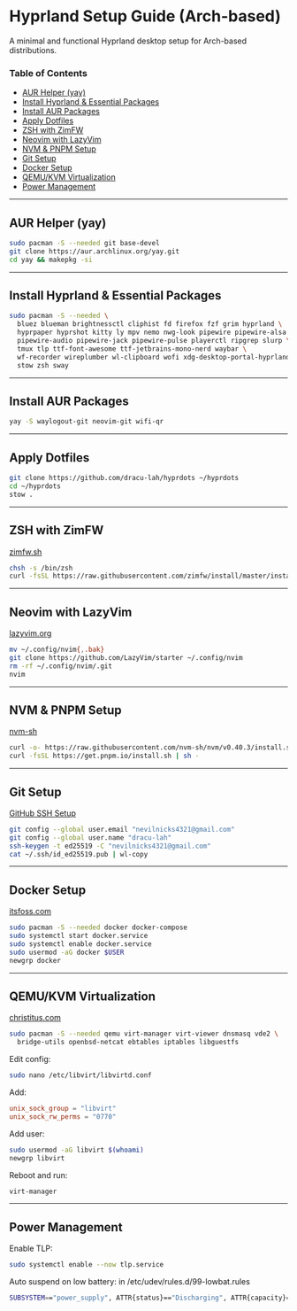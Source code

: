 # Hyprland Setup Guide (Arch-based)

A minimal and functional Hyprland desktop setup for Arch-based distributions.

### Table of Contents

- [AUR Helper (yay)](#aur-helper-yay)
- [Install Hyprland & Essential Packages](#install-hyprland--essential-packages)
- [Install AUR Packages](#install-aur-packages)
- [Apply Dotfiles](#apply-dotfiles)
- [ZSH with ZimFW](#zsh-with-zimfw)
- [Neovim with LazyVim](#neovim-with-lazyvim)
- [NVM & PNPM Setup](#nvm--pnpm-setup)
- [Git Setup](#git-setup)
- [Docker Setup](#docker-setup)
- [QEMU/KVM Virtualization](#qemukvm-virtualization)
- [Power Management](#power-management)

---

## AUR Helper (yay)

```bash
sudo pacman -S --needed git base-devel
git clone https://aur.archlinux.org/yay.git
cd yay && makepkg -si
```

---

## Install Hyprland & Essential Packages

```bash
sudo pacman -S --needed \
  bluez blueman brightnessctl cliphist fd firefox fzf grim hyprland \
  hyprpaper hyprshot kitty ly mpv nemo nwg-look pipewire pipewire-alsa \
  pipewire-audio pipewire-jack pipewire-pulse playerctl ripgrep slurp \
  tmux tlp ttf-font-awesome ttf-jetbrains-mono-nerd waybar \
  wf-recorder wireplumber wl-clipboard wofi xdg-desktop-portal-hyprland \
  stow zsh sway
```

---

## Install AUR Packages

```bash
yay -S waylogout-git neovim-git wifi-qr
```

---

## Apply Dotfiles

```bash
git clone https://github.com/dracu-lah/hyprdots ~/hyprdots
cd ~/hyprdots
stow .
```

---

## ZSH with ZimFW

[zimfw.sh](https://zimfw.sh/)

```bash
chsh -s /bin/zsh
curl -fsSL https://raw.githubusercontent.com/zimfw/install/master/install.zsh | zsh
```

---

## Neovim with LazyVim

[lazyvim.org](https://www.lazyvim.org/installation)

```bash
mv ~/.config/nvim{,.bak}
git clone https://github.com/LazyVim/starter ~/.config/nvim
rm -rf ~/.config/nvim/.git
nvim
```

---

## NVM & PNPM Setup

[nvm-sh](https://github.com/nvm-sh/nvm)

```bash
curl -o- https://raw.githubusercontent.com/nvm-sh/nvm/v0.40.3/install.sh | bash
curl -fsSL https://get.pnpm.io/install.sh | sh -
```

---

## Git Setup

[GitHub SSH Setup](https://docs.github.com/en/authentication/connecting-to-github-with-ssh/generating-a-new-ssh-key-and-adding-it-to-the-ssh-agent#generating-a-new-ssh-key)

```bash
git config --global user.email "nevilnicks4321@gmail.com"
git config --global user.name "dracu-lah"
ssh-keygen -t ed25519 -C "nevilnicks4321@gmail.com"
cat ~/.ssh/id_ed25519.pub | wl-copy
```

---

## Docker Setup

[itsfoss.com](https://itsfoss.com/install-docker-arch-linux/)

```bash
sudo pacman -S --needed docker docker-compose
sudo systemctl start docker.service
sudo systemctl enable docker.service
sudo usermod -aG docker $USER
newgrp docker
```

---

## QEMU/KVM Virtualization

[christitus.com](https://christitus.com/setup-qemu-in-archlinux/)

```bash
sudo pacman -S --needed qemu virt-manager virt-viewer dnsmasq vde2 \
  bridge-utils openbsd-netcat ebtables iptables libguestfs
```

Edit config:

```bash
sudo nano /etc/libvirt/libvirtd.conf
```

Add:

```conf
unix_sock_group = "libvirt"
unix_sock_rw_perms = "0770"
```

Add user:

```bash
sudo usermod -aG libvirt $(whoami)
newgrp libvirt
```

Reboot and run:

```bash
virt-manager
```

---

## Power Management

Enable TLP:

```bash
sudo systemctl enable --now tlp.service
```

Auto suspend on low battery:
in /etc/udev/rules.d/99-lowbat.rules

```bash
SUBSYSTEM=="power_supply", ATTR{status}=="Discharging", ATTR{capacity}=="[0-5]", RUN+="/usr/bin/systemctl suspend"
```
